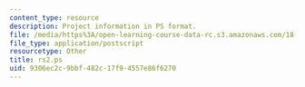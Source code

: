 ```yaml
---
content_type: resource
description: Project information in PS format.
file: /media/https%3A/open-learning-course-data-rc.s3.amazonaws.com/18-06ci-linear-algebra-communications-intensive-spring-2004/9306ec2c9bbf482c17f94557e86f6270_rs2.ps
file_type: application/postscript
resourcetype: Other
title: rs2.ps
uid: 9306ec2c-9bbf-482c-17f9-4557e86f6270
---
```

